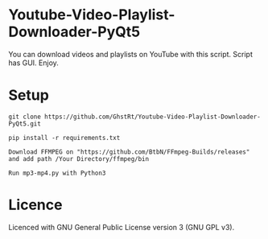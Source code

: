 # Youtube-Video-Playlist-Downloader-PyQt5
You can download videos and playlists on YouTube with this script. Script has GUI. Enjoy.  

# Setup

`git clone https://github.com/GhstRt/Youtube-Video-Playlist-Downloader-PyQt5.git`

`pip install -r requirements.txt`

`Download FFMPEG on "https://github.com/BtbN/FFmpeg-Builds/releases" and add path /Your Directory/ffmpeg/bin`

`Run mp3-mp4.py with Python3`

# Licence

Licenced with GNU General Public License version 3 (GNU GPL v3).

